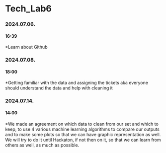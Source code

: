 # Tech_Lab6
### 2024.07.06.
#### 16:39
*Learn about Github
### 2024.07.08.
#### 18:00
*Getting familiar with the data and assigning the tickets aka everyone should understand the data and help with cleaning it
### 2024.07.14.
#### 14:00
*We made an agreement on which data to clean from our set and which to keep, to use 4 various machine learning algorithms to compare our outputs and to make some plots so that we can have graphic representation as well. We will try to do it until Hackaton, if not then on it, so that we can learn from others as well, as much as possible.
